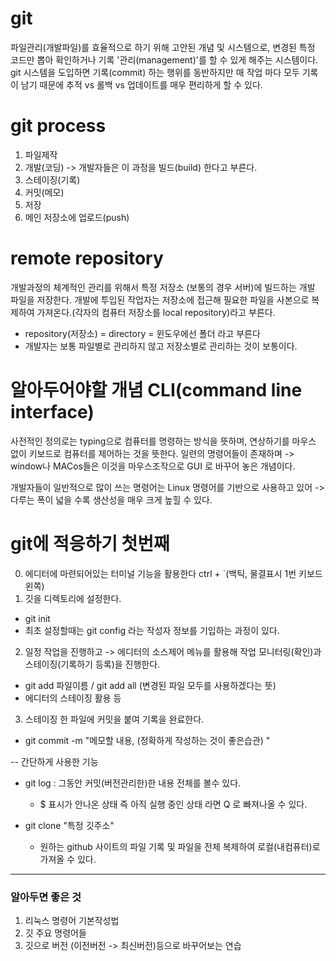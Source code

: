 


# git

파일관리(개발파일)를 효율적으로 하기 위해 고안된 개념 및 시스템으로,
변경된 특정 코드만 뽑아 확인하거나 기록 '관리(management)'를 할 수 있게 해주는 시스템이다.
git 시스템을 도입하면 기록(commit) 하는 행위를 동반하지만 매 작업 마다 모두 기록이 남기 때문에
추적 vs 롤백 vs 업데이트를 매우 편리하게 할 수 있다.

# git process

1. 파일제작
2. 개발(코딩) -> 개발자들은 이 과정을 빌드(build) 한다고 부른다.
3. 스테이징(기록)
4. 커밋(메모)
5. 저장
6. 메인 저장소에 업로드(push)

# remote repository

개발과정의 체계적인 관리를 위해서 특정 저장소 (보통의 경우 서버)에 빌드하는 개발 파일을 저장한다.
개발에 투입된 작업자는 저장소에 접근해 필요한 파일을 사본으로 복제하여 가져온다.(각자의 컴퓨터 저장소를 local repository)라고 부른다.

- repository(저장소) = directory = 윈도우에선 폴더 라고 부른다
- 개발자는 보통 파일별로 관리하지 않고 저장소별로 관리하는 것이 보통이다.

# 알아두어야할 개념 CLI(command line interface)

사전적인 정의로는 typing으로 컴퓨터를 명령하는 방식을 뜻하며, 연상하기를 마우스 없이 키보드로 컴퓨터를 제어하는 것을 뜻한다.
일련의 명령어들이 존재하며 -> window나 MACos들은 이것을 마우스조작으로 GUI 로 바꾸어 놓은 개념이다.

개발자들이 일반적으로 많이 쓰는 명령어는 Linux 명령어를 기반으로 사용하고 있어 -> 다루는 폭이 넓을 수록 생산성을 매우 크게 높힐 수 있다.

# git에 적응하기 첫번째

0. 에디터에 마련되어있는 터미널 기능을 활용한다 ctrl + `(백틱, 물결표시 1번 키보드 왼쪽)
1. 깃을 디렉토리에 설정한다. 
  - git init
  - 최초 설정할때는 git config 라는 작성자 정보를 기입하는 과정이 있다.
2. 일정 작업을 진행하고 -> 에디터의 소스제어 메뉴를 활용해 작업 모니터링(확인)과 스테이징(기록하기 등록)을 진행한다.
  - git add 파일이름 / git add all (변경된 파일 모두를 사용하겠다는 뜻)
  - 에디터의 스테이징 활용 등
3. 스테이징 한 파일에 커밋을 붙여 기록을 완료한다.
  - git commit -m "메모할 내용, (정확하게 작성하는 것이 좋은습관) "

-- 간단하게 사용한 기능

- git log : 그동안 커밋(버전관리한)한 내용 전체를 볼수 있다.
  - $ 표시가 안나온 상태 즉 아직 실행 중인 상태 라면 Q 로 빠져나올 수 있다.

- git clone "특정 깃주소"
  - 원하는 github 사이트의 파일 기록 및 파일을 전체 복제하여 로컬(내컴퓨터)로 가져올 수 있다.

------------------------------

### 알아두면 좋은 것
1. 리눅스 명령어 기본작성법
2. 깃 주요 명령어들
3. 깃으로 버전 (이전버전 -> 최신버전)등으로 바꾸어보는 연습









